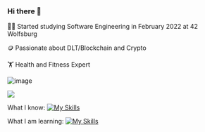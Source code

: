 ### Hi there 👋

🧑‍🎓 Started studying Software Engineering in February 2022 at 42 Wolfsburg  

🪙 Passionate about DLT/Blockchain and Crypto  

🏋️ Health and Fitness Expert  



![image]({https://img.shields.io/badge/Xrp-black?style=for-the-badge&logo=xrp&logoColor=white})  

<img src="{(https://img.shields.io/badge/Xrp-black?style=for-the-badge&logo=xrp&logoColor=white)}"/>  

What I know: [![My Skills](https://skillicons.dev/icons?i=cpp,vscode,git,github)](https://skillicons.dev)  


What I am learning: [![My Skills](https://skillicons.dev/icons?i=js)](https://skillicons.dev)  





<!--
**bde-carv/bde-carv** is a ✨ _special_ ✨ repository because its `README.md` (this file) appears on your GitHub profile.

Here are some ideas to get you started:

- 🔭 I’m currently working on ...


- 🤔 I’m looking for help with ...
- 💬 Ask me about ...
- 📫 How to reach me: ...
- 😄 Pronouns: ...
- ⚡ Fun fact: ...
- 👯 I’m looking to collaborate on XRPL projects
-->
